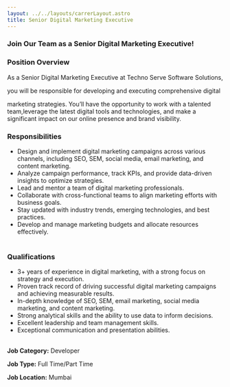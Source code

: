 ```yaml
---
layout: ../../layouts/carrerLayout.astro
title: Senior Digital Marketing Executive
---
```


### **Join Our Team as a Senior Digital Marketing Executive!**

### Position Overview

As a Senior Digital Marketing Executive at Techno Serve Software Solutions,

you will be responsible for developing and executing comprehensive digital

marketing strategies. You’ll have the opportunity to work with a talented team,leverage the latest digital tools and technologies, and make a significant impact on our online presence and brand visibility.

### Responsibilities

-   Design and implement digital marketing campaigns across various channels, including SEO, SEM, social media, email marketing, and content marketing.
-   Analyze campaign performance, track KPIs, and provide data-driven insights to optimize strategies.
-   Lead and mentor a team of digital marketing professionals.
-   Collaborate with cross-functional teams to align marketing efforts with business goals.
-   Stay updated with industry trends, emerging technologies, and best practices.
-   Develop and manage marketing budgets and allocate resources effectively.<br><br>

### Qualifications

-   3+ years of experience in digital marketing, with a strong focus on strategy and execution.
-   Proven track record of driving successful digital marketing campaigns and achieving measurable results.
-   In-depth knowledge of SEO, SEM, email marketing, social media marketing, and content marketing.
-   Strong analytical skills and the ability to use data to inform decisions.
-   Excellent leadership and team management skills.
-   Exceptional communication and presentation abilities.<br><br>

**Job Category:** Developer

**Job Type:** Full Time/Part Time

**Job Location:** Mumbai